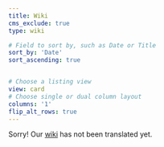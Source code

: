 ```yaml
---
title: Wiki
cms_exclude: true
type: wiki

# Field to sort by, such as Date or Title
sort_by: 'Date'
sort_ascending: true


# Choose a listing view
view: card
# Choose single or dual column layout
columns: '1'
flip_alt_rows: true
---
```

Sorry! Our [wiki](https://csunibo.github.io/wiki) has not been translated yet.
